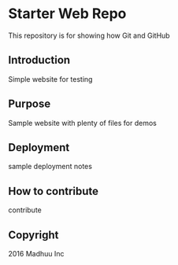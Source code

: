 # Starter Web Repo

This repository is for showing how Git and GitHub 

## Introduction

Simple website for testing

## Purpose

Sample website with plenty of files for demos
## Deployment
sample deployment notes
## How to contribute

contribute

## Copyright

2016 Madhuu Inc
